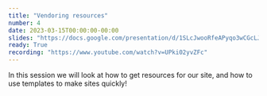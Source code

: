 ```yaml
---
title: "Vendoring resources"
number: 4
date: 2023-03-15T00:00:00-00:00
slides: "https://docs.google.com/presentation/d/1SLcJwooRfeAPyqo3wCGcLJIkQyG2ZdCzI3-3kJEWyvM/edit?usp=sharing"
ready: True
recording: "https://www.youtube.com/watch?v=UPki02yvZFc"
---
```


In this session we will look at how to get resources for our site, and how to use templates to make sites quickly! 
